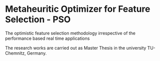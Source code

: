 # Metaheuritic Optimizer for Feature Selection - PSO

The optimistic feature selection methodology irrespective of the performance based real time applications

The research works are carried out as Master Thesis in the university TU-Chemnitz, Germany.


